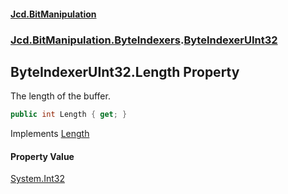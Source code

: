 #### [Jcd.BitManipulation](index.md 'index')
### [Jcd.BitManipulation.ByteIndexers](Jcd.BitManipulation.ByteIndexers.md 'Jcd.BitManipulation.ByteIndexers').[ByteIndexerUInt32](Jcd.BitManipulation.ByteIndexers.ByteIndexerUInt32.md 'Jcd.BitManipulation.ByteIndexers.ByteIndexerUInt32')

## ByteIndexerUInt32.Length Property

The length of the buffer.

```csharp
public int Length { get; }
```

Implements [Length](Jcd.BitManipulation.ByteIndexers.IByteIndexer.Length.md 'Jcd.BitManipulation.ByteIndexers.IByteIndexer.Length')

#### Property Value
[System.Int32](https://docs.microsoft.com/en-us/dotnet/api/System.Int32 'System.Int32')